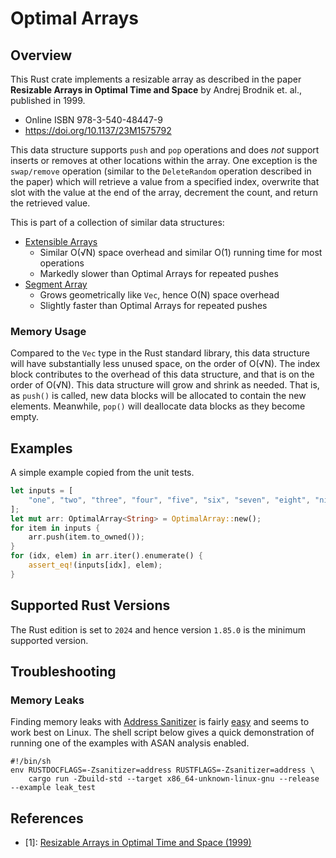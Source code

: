 # Optimal Arrays

## Overview

This Rust crate implements a resizable array as described in the paper **Resizable Arrays in Optimal Time and Space** by Andrej Brodnik et. al., published in 1999.

* Online ISBN 978-3-540-48447-9
* https://doi.org/10.1137/23M1575792

This data structure supports `push` and `pop` operations and does _not_ support inserts or removes at other locations within the array. One exception is the `swap/remove` operation (similar to the `DeleteRandom` operation described in the paper) which will retrieve a value from a specified index, overwrite that slot with the value at the end of the array, decrement the count, and return the retrieved value.

This is part of a collection of similar data structures:

* [Extensible Arrays](https://github.com/nlfiedler/extarray)
    - Similar O(√N) space overhead and similar O(1) running time for most operations
    - Markedly slower than Optimal Arrays for repeated pushes
* [Segment Array](https://github.com/nlfiedler/segarray)
    - Grows geometrically like `Vec`, hence O(N) space overhead
    - Slightly faster than Optimal Arrays for repeated pushes

### Memory Usage

Compared to the `Vec` type in the Rust standard library, this data structure will have substantially less unused space, on the order of O(√N). The index block contributes to the overhead of this data structure, and that is on the order of O(√N). This data structure will grow and shrink as needed. That is, as `push()` is called, new data blocks will be allocated to contain the new elements. Meanwhile, `pop()` will deallocate data blocks as they become empty.

## Examples

A simple example copied from the unit tests.

```rust
let inputs = [
    "one", "two", "three", "four", "five", "six", "seven", "eight", "nine",
];
let mut arr: OptimalArray<String> = OptimalArray::new();
for item in inputs {
    arr.push(item.to_owned());
}
for (idx, elem) in arr.iter().enumerate() {
    assert_eq!(inputs[idx], elem);
}
```

## Supported Rust Versions

The Rust edition is set to `2024` and hence version `1.85.0` is the minimum supported version.

## Troubleshooting

### Memory Leaks

Finding memory leaks with [Address Sanitizer](https://clang.llvm.org/docs/AddressSanitizer.html) is fairly [easy](https://doc.rust-lang.org/beta/unstable-book/compiler-flags/sanitizer.html) and seems to work best on Linux. The shell script below gives a quick demonstration of running one of the examples with ASAN analysis enabled.

```shell
#!/bin/sh
env RUSTDOCFLAGS=-Zsanitizer=address RUSTFLAGS=-Zsanitizer=address \
    cargo run -Zbuild-std --target x86_64-unknown-linux-gnu --release --example leak_test
```

## References

* \[1\]: [Resizable Arrays in Optimal Time and Space (1999)](https://dl.acm.org/doi/10.5555/645932.673194)
